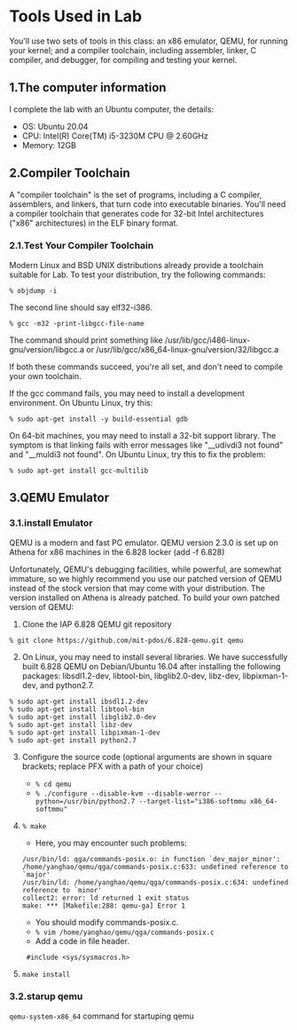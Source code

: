 # Tools Used in Lab

You'll use two sets of tools in this class: an x86 emulator, QEMU, for running your kernel; and a compiler toolchain, including assembler, linker, C compiler, and debugger, for compiling and testing your kernel. 

## 1.The computer information

I complete the lab with an Ubuntu computer, the details:
- OS: Ubuntu 20.04
- CPU: Intel(R) Core(TM) i5-3230M CPU @ 2.60GHz
- Memory: 12GB

## 2.Compiler Toolchain

A "compiler toolchain" is the set of programs, including a C compiler, assemblers, and linkers, that turn code into executable binaries. You'll need a compiler toolchain that generates code for 32-bit Intel architectures ("x86" architectures) in the ELF binary format.

### 2.1.Test Your Compiler Toolchain

Modern Linux and BSD UNIX distributions already provide a toolchain suitable for Lab. To test your distribution, try the following commands:

```
% objdump -i
```

The second line should say elf32-i386.

```
% gcc -m32 -print-libgcc-file-name
```

The command should print something like /usr/lib/gcc/i486-linux-gnu/version/libgcc.a or /usr/lib/gcc/x86_64-linux-gnu/version/32/libgcc.a

If both these commands succeed, you're all set, and don't need to compile your own toolchain.

If the gcc command fails, you may need to install a development environment. On Ubuntu Linux, try this:

```
% sudo apt-get install -y build-essential gdb
```

On 64-bit machines, you may need to install a 32-bit support library. The symptom is that linking fails with error messages like "__udivdi3 not found" and "__muldi3 not found". On Ubuntu Linux, try this to fix the problem:

```
% sudo apt-get install gcc-multilib
```

## 3.QEMU Emulator

### 3.1.install Emulator

QEMU is a modern and fast PC emulator. QEMU version 2.3.0 is set up on Athena for x86 machines in the 6.828 locker (add -f 6.828)

Unfortunately, QEMU's debugging facilities, while powerful, are somewhat immature, so we highly recommend you use our patched version of QEMU instead of the stock version that may come with your distribution. The version installed on Athena is already patched. To build your own patched version of QEMU:

1. Clone the IAP 6.828 QEMU git repository 

```
% git clone https://github.com/mit-pdos/6.828-qemu.git qemu
```

2. On Linux, you may need to install several libraries. We have successfully built 6.828 QEMU on Debian/Ubuntu 16.04 after installing the following packages: libsdl1.2-dev, libtool-bin, libglib2.0-dev, libz-dev, libpixman-1-dev, and python2.7. 
```
% sudo apt-get install ibsdl1.2-dev
% sudo apt-get install libtool-bin
% sudo apt-get install libglib2.0-dev
% sudo apt-get install libz-dev
% sudo apt-get install libpixman-1-dev
% sudo apt-get install python2.7
```
3. Configure the source code (optional arguments are shown in square brackets; replace PFX with a path of your choice) 
    - `% cd qemu`
    - `% ./configure --disable-kvm --disable-werror --python=/usr/bin/python2.7 --target-list="i386-softmmu x86_64-softmmu"`
    
4. `% make` 

    - Here, you may encounter such problems:
    ```
    /usr/bin/ld: qga/commands-posix.o: in function `dev_major_minor':
    /home/yanghao/qemu/qga/commands-posix.c:633: undefined reference to `major'
    /usr/bin/ld: /home/yanghao/qemu/qga/commands-posix.c:634: undefined reference to `minor'
    collect2: error: ld returned 1 exit status
    make: *** [Makefile:288: qemu-ga] Error 1
    ```
    - You should modify commands-posix.c.
    - `% vim /home/yanghao/qemu/qga/commands-posix.c`
    - Add a code in file header.
    ```
     #include <sys/sysmacros.h> 
    ```

5. `make install`

### 3.2.starup qemu

`qemu-system-x86_64` command for startuping qemu


